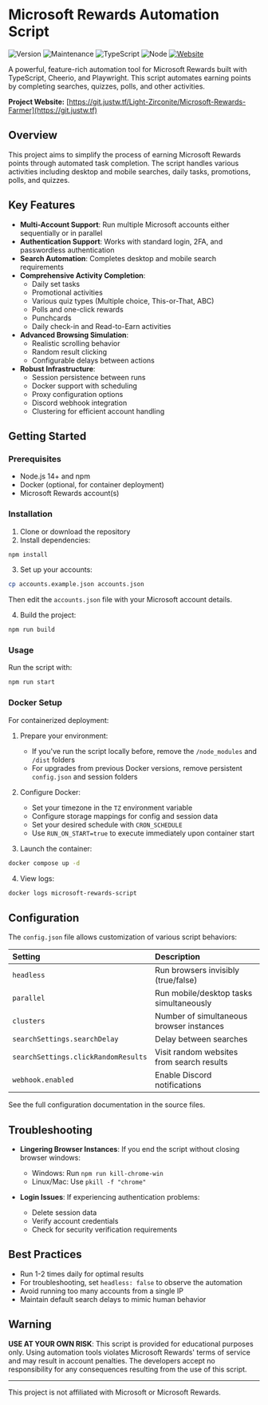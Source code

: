 # Microsoft Rewards Automation Script

![Version](https://img.shields.io/badge/version-2.0.0-blue.svg)
![Maintenance](https://img.shields.io/badge/maintained-yes-green.svg)
![TypeScript](https://img.shields.io/badge/TypeScript-5.0+-blue.svg)
![Node](https://img.shields.io/badge/Node-14+-green.svg)
[![Website](https://img.shields.io/badge/website-msrewards.script-blue.svg)](https://msrewards-script.com)

A powerful, feature-rich automation tool for Microsoft Rewards built with TypeScript, Cheerio, and Playwright. This script automates earning points by completing searches, quizzes, polls, and other activities.

**Project Website:** [https://git.justw.tf/Light-Zirconite/Microsoft-Rewards-Farmer](https://git.justw.tf)

## Overview

This project aims to simplify the process of earning Microsoft Rewards points through automated task completion. The script handles various activities including desktop and mobile searches, daily tasks, promotions, polls, and quizzes.

## Key Features

- **Multi-Account Support**: Run multiple Microsoft accounts either sequentially or in parallel
- **Authentication Support**: Works with standard login, 2FA, and passwordless authentication
- **Search Automation**: Completes desktop and mobile search requirements
- **Comprehensive Activity Completion**:
  - Daily set tasks
  - Promotional activities
  - Various quiz types (Multiple choice, This-or-That, ABC)
  - Polls and one-click rewards
  - Punchcards
  - Daily check-in and Read-to-Earn activities
- **Advanced Browsing Simulation**:
  - Realistic scrolling behavior
  - Random result clicking
  - Configurable delays between actions
- **Robust Infrastructure**:
  - Session persistence between runs
  - Docker support with scheduling
  - Proxy configuration options
  - Discord webhook integration
  - Clustering for efficient account handling

## Getting Started

### Prerequisites

- Node.js 14+ and npm
- Docker (optional, for container deployment)
- Microsoft Rewards account(s)

### Installation

1. Clone or download the repository
2. Install dependencies:
```bash
npm install
```

3. Set up your accounts:
```bash
cp accounts.example.json accounts.json
```
Then edit the `accounts.json` file with your Microsoft account details.

4. Build the project:
```bash
npm run build
```

### Usage

Run the script with:
```bash
npm run start
```

### Docker Setup

For containerized deployment:

1. Prepare your environment:
   - If you've run the script locally before, remove the `/node_modules` and `/dist` folders
   - For upgrades from previous Docker versions, remove persistent `config.json` and session folders

2. Configure Docker:
   - Set your timezone in the `TZ` environment variable
   - Configure storage mappings for config and session data
   - Set your desired schedule with `CRON_SCHEDULE`
   - Use `RUN_ON_START=true` to execute immediately upon container start

3. Launch the container:
```bash
docker compose up -d
```

4. View logs:
```bash
docker logs microsoft-rewards-script
```

## Configuration

The `config.json` file allows customization of various script behaviors:

| Setting                          | Description                                       |
| :------------------------------- | :------------------------------------------------ |
| `headless`                       | Run browsers invisibly (true/false)               |
| `parallel`                       | Run mobile/desktop tasks simultaneously           |
| `clusters`                       | Number of simultaneous browser instances          |
| `searchSettings.searchDelay`     | Delay between searches                            |
| `searchSettings.clickRandomResults` | Visit random websites from search results      |
| `webhook.enabled`                | Enable Discord notifications                      |

See the full configuration documentation in the source files.

## Troubleshooting

- **Lingering Browser Instances**: If you end the script without closing browser windows:
  - Windows: Run `npm run kill-chrome-win`
  - Linux/Mac: Use `pkill -f "chrome"`

- **Login Issues**: If experiencing authentication problems:
  - Delete session data
  - Verify account credentials
  - Check for security verification requirements

## Best Practices

- Run 1-2 times daily for optimal results
- For troubleshooting, set `headless: false` to observe the automation
- Avoid running too many accounts from a single IP
- Maintain default search delays to mimic human behavior

## Warning

**USE AT YOUR OWN RISK**: This script is provided for educational purposes only. Using automation tools violates Microsoft Rewards' terms of service and may result in account penalties. The developers accept no responsibility for any consequences resulting from the use of this script.

---

This project is not affiliated with Microsoft or Microsoft Rewards.
